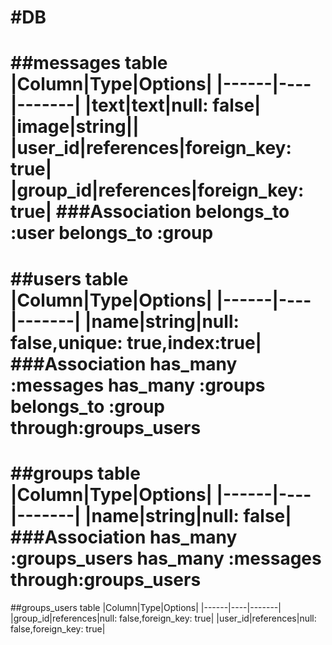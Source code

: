 #DB
====================================================
##messages table
|Column|Type|Options|
|------|----|-------|
|text|text|null: false|
|image|string||
|user_id|references|foreign_key: true|
|group_id|references|foreign_key: true|
###Association
belongs_to :user
belongs_to :group
====================================================
##users table
|Column|Type|Options|
|------|----|-------|
|name|string|null: false,unique: true,index:true|
###Association
has_many :messages
has_many :groups
belongs_to :group
through:groups_users
====================================================
##groups table
|Column|Type|Options|
|------|----|-------|
|name|string|null: false|
###Association
has_many :groups_users
has_many :messages
through:groups_users
====================================================
##groups_users table
|Column|Type|Options|
|------|----|-------|
|group_id|references|null: false,foreign_key: true|
|user_id|references|null: false,foreign_key: true|
